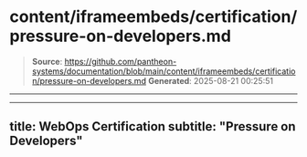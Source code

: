 # content/iframeembeds/certification/pressure-on-developers.md

> **Source**: https://github.com/pantheon-systems/documentation/blob/main/content/iframeembeds/certification/pressure-on-developers.md
> **Generated**: 2025-08-21 00:25:51

---

---
title: WebOps Certification
subtitle: "Pressure on Developers"
---

<Partial file="certification-guide/pressure-on-developers.md" />
